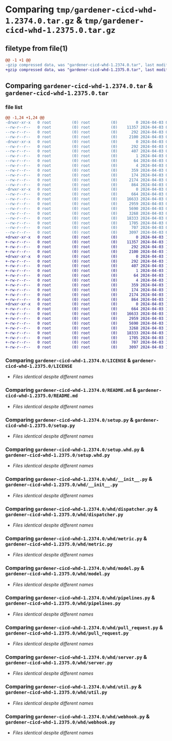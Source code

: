 # Comparing `tmp/gardener-cicd-whd-1.2374.0.tar.gz` & `tmp/gardener-cicd-whd-1.2375.0.tar.gz`

## filetype from file(1)

```diff
@@ -1 +1 @@
-gzip compressed data, was "gardener-cicd-whd-1.2374.0.tar", last modified: Wed Apr  3 06:41:46 2024, max compression
+gzip compressed data, was "gardener-cicd-whd-1.2375.0.tar", last modified: Wed Apr  3 11:35:11 2024, max compression
```

## Comparing `gardener-cicd-whd-1.2374.0.tar` & `gardener-cicd-whd-1.2375.0.tar`

### file list

```diff
@@ -1,24 +1,24 @@
-drwxr-xr-x   0 root         (0) root         (0)        0 2024-04-03 06:41:46.724951 gardener-cicd-whd-1.2374.0/
--rw-r--r--   0 root         (0) root         (0)    11357 2024-04-03 06:40:43.000000 gardener-cicd-whd-1.2374.0/LICENSE
--rw-r--r--   0 root         (0) root         (0)      292 2024-04-03 06:41:46.724951 gardener-cicd-whd-1.2374.0/PKG-INFO
--rw-r--r--   0 root         (0) root         (0)     2100 2024-04-03 06:40:43.000000 gardener-cicd-whd-1.2374.0/README.md
-drwxr-xr-x   0 root         (0) root         (0)        0 2024-04-03 06:41:46.724951 gardener-cicd-whd-1.2374.0/gardener_cicd_whd.egg-info/
--rw-r--r--   0 root         (0) root         (0)      292 2024-04-03 06:41:46.000000 gardener-cicd-whd-1.2374.0/gardener_cicd_whd.egg-info/PKG-INFO
--rw-r--r--   0 root         (0) root         (0)      407 2024-04-03 06:41:46.000000 gardener-cicd-whd-1.2374.0/gardener_cicd_whd.egg-info/SOURCES.txt
--rw-r--r--   0 root         (0) root         (0)        1 2024-04-03 06:41:46.000000 gardener-cicd-whd-1.2374.0/gardener_cicd_whd.egg-info/dependency_links.txt
--rw-r--r--   0 root         (0) root         (0)       64 2024-04-03 06:41:46.000000 gardener-cicd-whd-1.2374.0/gardener_cicd_whd.egg-info/requires.txt
--rw-r--r--   0 root         (0) root         (0)        4 2024-04-03 06:41:46.000000 gardener-cicd-whd-1.2374.0/gardener_cicd_whd.egg-info/top_level.txt
--rw-r--r--   0 root         (0) root         (0)      359 2024-04-03 06:40:43.000000 gardener-cicd-whd-1.2374.0/pyproject.toml
--rw-r--r--   0 root         (0) root         (0)      174 2024-04-03 06:41:46.724951 gardener-cicd-whd-1.2374.0/setup.cfg
--rw-r--r--   0 root         (0) root         (0)     2174 2024-04-03 06:40:43.000000 gardener-cicd-whd-1.2374.0/setup.py
--rw-r--r--   0 root         (0) root         (0)      864 2024-04-03 06:40:43.000000 gardener-cicd-whd-1.2374.0/setup.whd.py
-drwxr-xr-x   0 root         (0) root         (0)        0 2024-04-03 06:41:46.724951 gardener-cicd-whd-1.2374.0/whd/
--rw-r--r--   0 root         (0) root         (0)      664 2024-04-03 06:40:43.000000 gardener-cicd-whd-1.2374.0/whd/__init__.py
--rw-r--r--   0 root         (0) root         (0)    16633 2024-04-03 06:40:43.000000 gardener-cicd-whd-1.2374.0/whd/dispatcher.py
--rw-r--r--   0 root         (0) root         (0)     2959 2024-04-03 06:40:43.000000 gardener-cicd-whd-1.2374.0/whd/metric.py
--rw-r--r--   0 root         (0) root         (0)     5690 2024-04-03 06:40:43.000000 gardener-cicd-whd-1.2374.0/whd/model.py
--rw-r--r--   0 root         (0) root         (0)     3268 2024-04-03 06:40:43.000000 gardener-cicd-whd-1.2374.0/whd/pipelines.py
--rw-r--r--   0 root         (0) root         (0)    18333 2024-04-03 06:40:43.000000 gardener-cicd-whd-1.2374.0/whd/pull_request.py
--rw-r--r--   0 root         (0) root         (0)     1705 2024-04-03 06:40:43.000000 gardener-cicd-whd-1.2374.0/whd/server.py
--rw-r--r--   0 root         (0) root         (0)      707 2024-04-03 06:40:43.000000 gardener-cicd-whd-1.2374.0/whd/util.py
--rw-r--r--   0 root         (0) root         (0)     3097 2024-04-03 06:40:43.000000 gardener-cicd-whd-1.2374.0/whd/webhook.py
+drwxr-xr-x   0 root         (0) root         (0)        0 2024-04-03 11:35:11.877397 gardener-cicd-whd-1.2375.0/
+-rw-r--r--   0 root         (0) root         (0)    11357 2024-04-03 11:34:09.000000 gardener-cicd-whd-1.2375.0/LICENSE
+-rw-r--r--   0 root         (0) root         (0)      292 2024-04-03 11:35:11.877397 gardener-cicd-whd-1.2375.0/PKG-INFO
+-rw-r--r--   0 root         (0) root         (0)     2100 2024-04-03 11:34:09.000000 gardener-cicd-whd-1.2375.0/README.md
+drwxr-xr-x   0 root         (0) root         (0)        0 2024-04-03 11:35:11.877397 gardener-cicd-whd-1.2375.0/gardener_cicd_whd.egg-info/
+-rw-r--r--   0 root         (0) root         (0)      292 2024-04-03 11:35:11.000000 gardener-cicd-whd-1.2375.0/gardener_cicd_whd.egg-info/PKG-INFO
+-rw-r--r--   0 root         (0) root         (0)      407 2024-04-03 11:35:11.000000 gardener-cicd-whd-1.2375.0/gardener_cicd_whd.egg-info/SOURCES.txt
+-rw-r--r--   0 root         (0) root         (0)        1 2024-04-03 11:35:11.000000 gardener-cicd-whd-1.2375.0/gardener_cicd_whd.egg-info/dependency_links.txt
+-rw-r--r--   0 root         (0) root         (0)       64 2024-04-03 11:35:11.000000 gardener-cicd-whd-1.2375.0/gardener_cicd_whd.egg-info/requires.txt
+-rw-r--r--   0 root         (0) root         (0)        4 2024-04-03 11:35:11.000000 gardener-cicd-whd-1.2375.0/gardener_cicd_whd.egg-info/top_level.txt
+-rw-r--r--   0 root         (0) root         (0)      359 2024-04-03 11:34:10.000000 gardener-cicd-whd-1.2375.0/pyproject.toml
+-rw-r--r--   0 root         (0) root         (0)      174 2024-04-03 11:35:11.877397 gardener-cicd-whd-1.2375.0/setup.cfg
+-rw-r--r--   0 root         (0) root         (0)     2174 2024-04-03 11:34:10.000000 gardener-cicd-whd-1.2375.0/setup.py
+-rw-r--r--   0 root         (0) root         (0)      864 2024-04-03 11:34:10.000000 gardener-cicd-whd-1.2375.0/setup.whd.py
+drwxr-xr-x   0 root         (0) root         (0)        0 2024-04-03 11:35:11.877397 gardener-cicd-whd-1.2375.0/whd/
+-rw-r--r--   0 root         (0) root         (0)      664 2024-04-03 11:34:10.000000 gardener-cicd-whd-1.2375.0/whd/__init__.py
+-rw-r--r--   0 root         (0) root         (0)    16633 2024-04-03 11:34:10.000000 gardener-cicd-whd-1.2375.0/whd/dispatcher.py
+-rw-r--r--   0 root         (0) root         (0)     2959 2024-04-03 11:34:10.000000 gardener-cicd-whd-1.2375.0/whd/metric.py
+-rw-r--r--   0 root         (0) root         (0)     5690 2024-04-03 11:34:10.000000 gardener-cicd-whd-1.2375.0/whd/model.py
+-rw-r--r--   0 root         (0) root         (0)     3268 2024-04-03 11:34:10.000000 gardener-cicd-whd-1.2375.0/whd/pipelines.py
+-rw-r--r--   0 root         (0) root         (0)    18333 2024-04-03 11:34:10.000000 gardener-cicd-whd-1.2375.0/whd/pull_request.py
+-rw-r--r--   0 root         (0) root         (0)     1705 2024-04-03 11:34:10.000000 gardener-cicd-whd-1.2375.0/whd/server.py
+-rw-r--r--   0 root         (0) root         (0)      707 2024-04-03 11:34:10.000000 gardener-cicd-whd-1.2375.0/whd/util.py
+-rw-r--r--   0 root         (0) root         (0)     3097 2024-04-03 11:34:10.000000 gardener-cicd-whd-1.2375.0/whd/webhook.py
```

### Comparing `gardener-cicd-whd-1.2374.0/LICENSE` & `gardener-cicd-whd-1.2375.0/LICENSE`

 * *Files identical despite different names*

### Comparing `gardener-cicd-whd-1.2374.0/README.md` & `gardener-cicd-whd-1.2375.0/README.md`

 * *Files identical despite different names*

### Comparing `gardener-cicd-whd-1.2374.0/setup.py` & `gardener-cicd-whd-1.2375.0/setup.py`

 * *Files identical despite different names*

### Comparing `gardener-cicd-whd-1.2374.0/setup.whd.py` & `gardener-cicd-whd-1.2375.0/setup.whd.py`

 * *Files identical despite different names*

### Comparing `gardener-cicd-whd-1.2374.0/whd/__init__.py` & `gardener-cicd-whd-1.2375.0/whd/__init__.py`

 * *Files identical despite different names*

### Comparing `gardener-cicd-whd-1.2374.0/whd/dispatcher.py` & `gardener-cicd-whd-1.2375.0/whd/dispatcher.py`

 * *Files identical despite different names*

### Comparing `gardener-cicd-whd-1.2374.0/whd/metric.py` & `gardener-cicd-whd-1.2375.0/whd/metric.py`

 * *Files identical despite different names*

### Comparing `gardener-cicd-whd-1.2374.0/whd/model.py` & `gardener-cicd-whd-1.2375.0/whd/model.py`

 * *Files identical despite different names*

### Comparing `gardener-cicd-whd-1.2374.0/whd/pipelines.py` & `gardener-cicd-whd-1.2375.0/whd/pipelines.py`

 * *Files identical despite different names*

### Comparing `gardener-cicd-whd-1.2374.0/whd/pull_request.py` & `gardener-cicd-whd-1.2375.0/whd/pull_request.py`

 * *Files identical despite different names*

### Comparing `gardener-cicd-whd-1.2374.0/whd/server.py` & `gardener-cicd-whd-1.2375.0/whd/server.py`

 * *Files identical despite different names*

### Comparing `gardener-cicd-whd-1.2374.0/whd/util.py` & `gardener-cicd-whd-1.2375.0/whd/util.py`

 * *Files identical despite different names*

### Comparing `gardener-cicd-whd-1.2374.0/whd/webhook.py` & `gardener-cicd-whd-1.2375.0/whd/webhook.py`

 * *Files identical despite different names*

